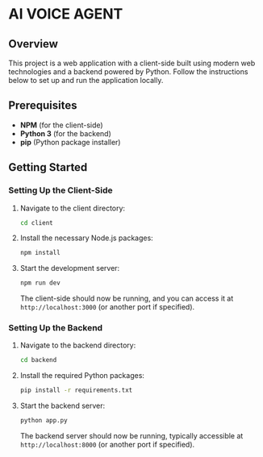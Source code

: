

# AI VOICE AGENT

## Overview

This project is a web application with a client-side built using modern web technologies and a backend powered by Python. Follow the instructions below to set up and run the application locally.

## Prerequisites

- **NPM** (for the client-side)
- **Python 3** (for the backend)
- **pip** (Python package installer)

## Getting Started

### Setting Up the Client-Side

1. Navigate to the client directory:

   ```bash
   cd client
   ```

2. Install the necessary Node.js packages:

   ```bash
   npm install
   ```

3. Start the development server:

   ```bash
   npm run dev
   ```

   The client-side should now be running, and you can access it at `http://localhost:3000` (or another port if specified).

### Setting Up the Backend

1. Navigate to the backend directory:

   ```bash
   cd backend
   ```

2. Install the required Python packages:

   ```bash
   pip install -r requirements.txt
   ```

3. Start the backend server:

   ```bash
   python app.py
   ```

   The backend server should now be running, typically accessible at `http://localhost:8000` (or another port if specified).

